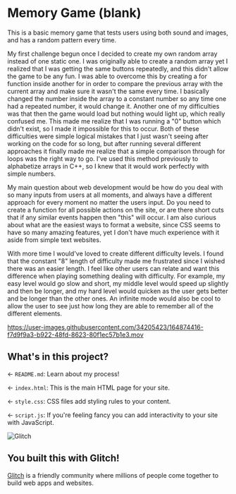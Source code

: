 # Memory Game  (blank)

This is a basic memory game that tests users using both sound and images, and has a random pattern every time. 

My first challenge begun once I decided to create my own random array instead of one static one. I was originally able to create a random array yet I realized that I was getting the same buttons repeatedly, and this didn't allow the game to be any fun. I was able to overcome this by creating a for function inside another for in order to compare the previous array with the current array and make sure it wasn't the same every time. I basically changed the number inside the array to a constant number so any time one had a repeated number, it would change it.  Another one of my difficulties was that then the game would load but nothing would light up, which really confused me. This made me realize that I was running a "0" button which didn't exist, so I made it impossible for this to occur. Both of these difficulties were simple logical mistakes that I just wasn't seeing after working on the code for so long, but after running several different approaches it finally made me realize that a simple comparison through for loops was the right way to go. I've used this method previously to alphabetize arrays in C++, so I knew that it would work perfectly with simple numbers. 

My main question about web development would be how do you deal with so many inputs from users at all moments, and always have a different approach for every moment no matter the users input. Do you need to create a function for all possible actions on the site, or are there short cuts that if any similar events happen then "this" will occur. I am also curious about what are the easiest ways to format a website, since CSS seems to have so many amazing features, yet I don't have much experience with it aside from simple text websites. 

With more time I would've loved to create different difficulty levels. I found that the constant "8" length of difficulty made me frustrated since I wished there was an easier length. I feel like other users can relate and want this difference when playing something dealing with difficulty. For example, my easy level would go slow and short, my middle level would speed up slightly and then be longer, and my hard level would quicken as the user gets better and be longer than the other ones. An infinite mode would also be cool to allow the user to see just how long they are able to remember all of the different elements. 



https://user-images.githubusercontent.com/34205423/164874416-f7d9f9a3-b922-48fd-8623-80f1ec57b1e3.mov





## What's in this project?

← `README.md`: Learn about my process! 

← `index.html`: This is the main HTML page for your site.

← `style.css`: CSS files add styling rules to your content.

← `script.js`: If you're feeling fancy you can add interactivity to your site with JavaScript.

![Glitch](https://cdn.glitch.com/a9975ea6-8949-4bab-addb-8a95021dc2da%2FLogo_Color.svg?v=1602781328576)

## You built this with Glitch!

[Glitch](https://glitch.com) is a friendly community where millions of people come together to build web apps and websites.
